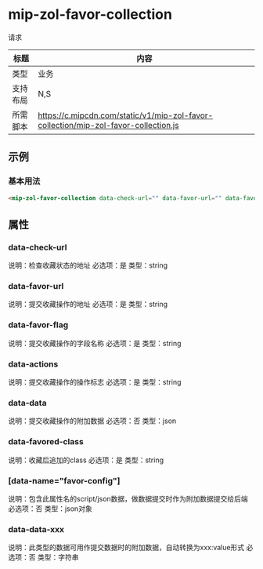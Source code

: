 # mip-zol-favor-collection

请求

标题|内容
----|----
类型|业务
支持布局|N,S|
所需脚本|https://c.mipcdn.com/static/v1/mip-zol-favor-collection/mip-zol-favor-collection.js

## 示例

### 基本用法
```html
<mip-zol-favor-collection data-check-url="" data-favor-url="" data-favor-flag="type" data-actions='[1,2]' data-data='{}' data-favored-class=""></mip-zol-favor-collection>
```

## 属性

### data-check-url

说明：检查收藏状态的地址
必选项：是
类型：string

### data-favor-url

说明：提交收藏操作的地址
必选项：是
类型：string

### data-favor-flag

说明：提交收藏操作的字段名称
必选项：是
类型：string

### data-actions

说明：提交收藏操作的操作标志
必选项：是
类型：string

### data-data

说明：提交收藏操作的附加数据
必选项：否
类型：json

### data-favored-class

说明：收藏后追加的class
必选项：是
类型：string

### [data-name="favor-config"]
说明：包含此属性名的script/json数据，做数据提交时作为附加数据提交给后端
必选项：否
类型：json对象

### data-data-xxx
说明：此类型的数据可用作提交数据时的附加数据，自动转换为xxx:value形式
必选项：否
类型：字符串
